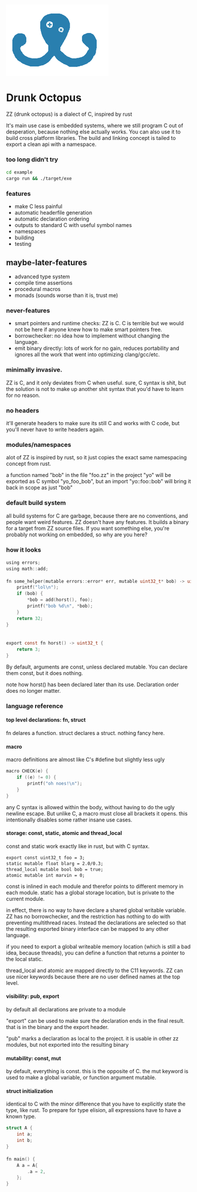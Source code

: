 ![logo](logo.png?raw=true)

Drunk Octopus
==============


ZZ (drunk octopus) is a dialect of C, inspired by rust

It's main use case is embedded systems, where we still program C out of desperation, because nothing else actually works.
You can also use it to build cross platform libraries. The build and linking concept is tailed to export a clean api with a namespace.


### too long didn't try

```bash
cd example
cargo run && ./target/exe
```


### features

 - make C less painful
 - automatic headerfile generation
 - automatic declaration ordering
 - outputs to standard C with useful symbol names
 - namespaces
 - building
 - testing

## maybe-later-features

 - advanced type system
 - compile time assertions
 - procedural macros
 - monads (sounds worse than it is, trust me)

### never-features

 - smart pointers and runtime checks: ZZ is C. C is terrible but we would not be here if anyone knew how to make smart pointers free.
 - borrowchecker: no idea how to implement without changing the language.
 - emit binary directly: lots of work for no gain, reduces portability and ignores all the work that went into optimizing clang/gcc/etc.


### minimally invasive.

ZZ is C, and it only deviates from C when useful. sure, C syntax is shit,
but the solution is not to make up another shit syntax that you'd have to learn for no reason.

### no headers

it'll generate headers to make sure its still C and works with C code, but you'll never have to write headers again.

### modules/namespaces

alot of ZZ is inspired by rust, so it just copies the exact same namespacing concept from rust.

a function named "bob" in the file "foo.zz" in the project "yo" will be exported as C symbol "yo_foo_bob",
but an import "yo::foo::bob" will bring it back in scope as just "bob"

### default build system

all build systems for C are garbage, because there are no conventions, and people want weird features.
ZZ doesn't have any features. It builds a binary for a target from ZZ source files.
If you want something else, you're probably not working on embedded, so why are you here?


### how it looks


```C
using errors;
using math::add;

fn some_helper(mutable errors::error* err, mutable uint32_t* bob) -> uint32_t {
    printf("lol\n");
    if (bob) {
        *bob = add(horst(), foo);
        printf("bob %d\n", *bob);
    }
    return 32;
}


export const fn horst() -> uint32_t {
    return 3;
}

```
By default, arguments are const, unless declared mutable. You can declare them const, but it does nothing.

note how horst() has been declared later than its use. Declaration order does no longer matter.

### language reference

#### top level declarations: fn, struct

fn delares a function.
struct declares a struct.
nothing fancy here.

#### macro

macro definitions are almost like C's #define but slightly less ugly

```C
macro CHECK(e) {
    if ((e) != 0) {
        printf("oh noes!\n");
    }
}
```

any C syntax is allowed within the body, without having to do the ugly newline escape.
But unlike C, a macro must close all brackets it opens.
this intentionally disables some rather insane use cases.

#### storage: const, static, atomic and thread_local

const and static work exactly like in rust, but with C syntax.

```
export const uint32_t foo = 3;
static mutable float blarg = 2.0/0.3;
thread_local mutable bool bob = true;
atomic mutable int marvin = 0;
```

const is inlined in each module and therefor points to different memory in each module.
static has a global storage location, but is private to the current module.

in effect, there is no way to have declare a shared global writable variable.
ZZ has no borrowchecker, and the restriction has nothing to do with preventing multithread races.
Instead the declarations are selected so that the resulting exported binary interface can be mapped to any other language.

if you need to export a global writeable memory location (which is still a bad idea, because threads),
you can define a function that returns a pointer to the local static.

thread_local and atomic are mapped directly to the C11 keywords.
ZZ can use nicer keywords because there are no user defined names at the top level.

#### visibility: pub, export

by default all declarations are private to a module

"export" can be used to make sure the declaration ends in the final result. that is in the binary and the export header.

"pub" marks a declaration as local to the project. it is usable in other zz modules, but not exported into the resulting binary


#### mutability: const, mut

by default, everything is const. this is the opposite of C. the mut keyword is used to make a global variable, or function argument mutable.


#### struct initialization


identical to C with the minor difference that you have to explicitly state the type, like rust.
To prepare for type elision, all expressions have to have a known type.

```C
struct A {
    int a;
    int b;
}

fn main() {
    A a = A{
        .a = 2,
    };
}


```







